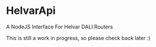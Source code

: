# HelvarApi
A NodeJS Interface For Helvar DALI Routers

This is still a work in progress, so please check back later :)
